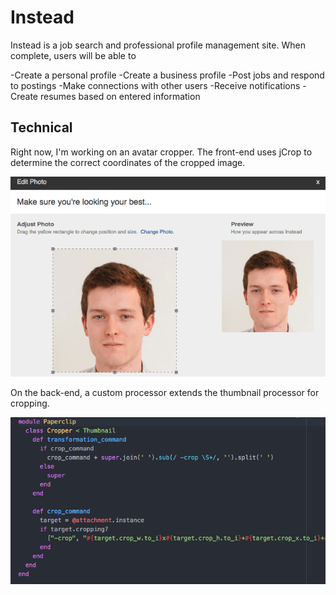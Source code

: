 # Instead

Instead is a job search and professional profile management site.  When complete, users will be able to

-Create a personal profile
-Create a business profile
-Post jobs and respond to postings
-Make connections with other users
-Receive notifications
-Create resumes based on entered information

## Technical

Right now, I'm working on an avatar cropper.  The front-end uses jCrop to determine the correct coordinates of the cropped image.

![cropper](app/assets/images/cropper.png)

On the back-end, a custom processor extends the thumbnail processor for cropping.

![paperclip-processor](app/assets/images/paperclip-processor.png)
